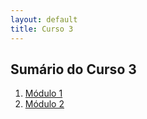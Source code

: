 ```yaml
---
layout: default
title: Curso 3
---
```

## Sumário do Curso 3
1. [Módulo 1](modulo1/index.md)
2. [Módulo 2](modulo2/index.md)
